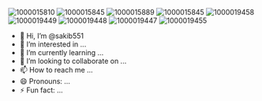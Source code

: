 ![1000015810](https://github.com/user-attachments/assets/d2797ef4-9177-4228-9b03-7c6b403d5dcd)
![1000015845](https://github.com/user-attachments/assets/55509f72-b0bb-4b93-9fb9-8c4bde519c91)
![1000015889](https://github.com/user-attachments/assets/1f2cd82e-56c5-4acf-8713-aa15632b2387)
![1000015845](https://github.com/user-attachments/assets/f367cb8a-7c88-4840-a004-5d4d85cface3)
![1000019458](https://github.com/user-attachments/assets/bfd6cb34-816f-4d75-bc71-7f53e36908b1)
![1000019449](https://github.com/user-attachments/assets/33325d41-2799-4451-9151-c7f9ba0d18d4)
![1000019448](https://github.com/user-attachments/assets/5ab1cf5b-9937-4da6-aab5-e6140e19fe61)
![1000019447](https://github.com/user-attachments/assets/bb9d859e-1c30-4457-8404-40f12353d42d)
![1000019455](https://github.com/user-attachments/assets/cf758c6d-e30d-4c55-bf87-a393637b13c9)
- 👋 Hi, I’m @sakib551
- 👀 I’m interested in ...
- 🌱 I’m currently learning ...
- 💞️ I’m looking to collaborate on ...
- 📫 How to reach me ...
- 😄 Pronouns: ...
- ⚡ Fun fact: ...

<!---
sakib551/sakib551 is a ✨ special ✨ repository because its `README.md` (this file) appears on your GitHub profile.
You can click the Preview link to take a look at your changes.
--->
